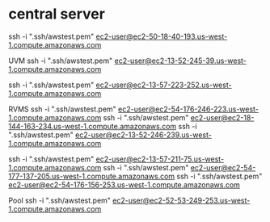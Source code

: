 # central server
ssh -i ".ssh/awstest.pem" ec2-user@ec2-50-18-40-193.us-west-1.compute.amazonaws.com

UVM
ssh -i ".ssh/awstest.pem" ec2-user@ec2-13-52-245-39.us-west-1.compute.amazonaws.com

ssh -i ".ssh/awstest.pem" ec2-user@ec2-13-57-223-252.us-west-1.compute.amazonaws.com

RVMS
ssh -i ".ssh/awstest.pem" ec2-user@ec2-54-176-246-223.us-west-1.compute.amazonaws.com
ssh -i ".ssh/awstest.pem" ec2-user@ec2-18-144-163-234.us-west-1.compute.amazonaws.com
ssh -i ".ssh/awstest.pem" ec2-user@ec2-13-52-246-239.us-west-1.compute.amazonaws.com

ssh -i ".ssh/awstest.pem" ec2-user@ec2-13-57-211-75.us-west-1.compute.amazonaws.com
ssh -i ".ssh/awstest.pem" ec2-user@ec2-54-177-137-205.us-west-1.compute.amazonaws.com
ssh -i ".ssh/awstest.pem" ec2-user@ec2-54-176-156-253.us-west-1.compute.amazonaws.com

Pool
ssh -i ".ssh/awstest.pem" ec2-user@ec2-52-53-249-253.us-west-1.compute.amazonaws.com


